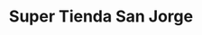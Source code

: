 ---
title: "Super Tienda San Jorge"
url: /mazatenango/super-tienda-san-jorge/
shop: Lebensmittel
---